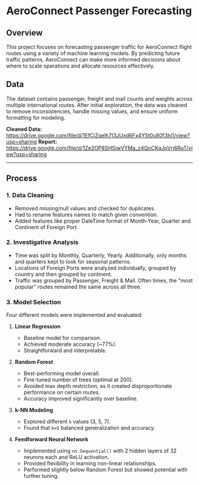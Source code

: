 # AeroConnect Passenger Forecasting

## Overview
This project focuses on forecasting passenger traffic for AeroConnect flight routes using a variety of machine learning models. By predicting future traffic patterns, AeroConnect can make more informed decisions about where to scale operations and allocate resources effectively.

## Data
The dataset contains passenger, freight and mail counts and weights across multiple international routes. After initial exploration, the data was cleaned to remove inconsistencies, handle missing values, and ensure uniform formatting for modeling.

**Cleaned Data:**  https://drive.google.com/file/d/1EfCjZqelh7I3JUxd6Fx4Y5t0u80f3hi1/view?usp=sharing
**Report:** https://drive.google.com/file/d/1Ze2OP8SHSiwVYMa_z4QoCKqJpVrj6RuT/view?usp=sharing

---

## Process

### 1. Data Cleaning
- Removed missing/null values and checked for duplicates. 
- Had to rename features names to match given convention.
- Added features like proper DateTime format of Month-Year, Quarter and Continent of Foreign Port.
 
### 2. Investigative Analysis
- Time was split by Monthly, Quarterly, Yearly. Additionally, only months and quarters kept to look
for seasonal patterns.
- Locations of Foreign Ports were analyzed individually, grouped by country and then grouped by continent.
- Traffic was grouped by Passenger, Freight & Mail. Often times, the "most popular" routes remained
the same across all three.

### 3. Model Selection
Four different models were implemented and evaluated:

1. **Linear Regression**  
   - Baseline model for comparison.  
   - Achieved moderate accuracy (~77%).  
   - Straightforward and interpretable.  

2. **Random Forest**  
   - Best-performing model overall.  
   - Fine-tuned number of trees (optimal at 200).  
   - Avoided max depth restriction, as it created disproportionate performance on certain routes.  
   - Accuracy improved significantly over baseline.  

3. **k-NN Modeling**  
   - Explored different `k` values (3, 5, 7).  
   - Found that `k=5` balanced generalization and accuracy.

4. **Feedforward Neural Network**  
   - Implemented using `nn.Sequential()` with 2 hidden layers of 32 neurons each and ReLU activation.  
   - Provided flexibility in learning non-linear relationships.  
   - Performed slightly below Random Forest but showed potential with further tuning.
